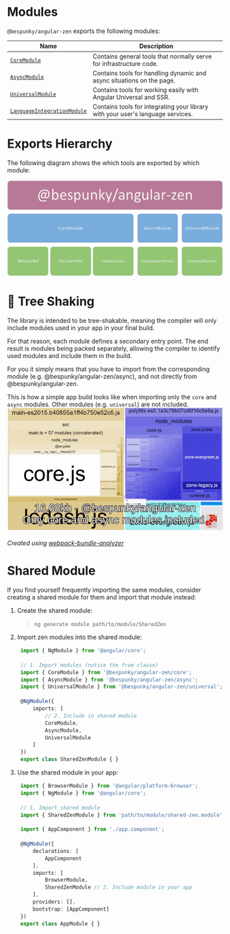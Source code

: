 # Modules
`@bespunky/angular-zen` exports the following modules:

| Name | Description |
| ---  | ---         |
| [`CoreModule`](Modules/CoreModule) | Contains general tools that normally serve for infrastructure code. |
| [`AsyncModule`](Modules/AsyncModule) | Contains tools for handling dynamic and async situations on the page.    |
| [`UniversalModule`](Modules/UniversalModule) | Contains tools for working easily with Angular Universal and SSR. |
| [`LanguageIntegrationModule`](Modules/LanguageIntegrationModule) | Contains tools for integrating your library with your user's language services. |

# Exports Hierarchy
The following diagram shows the which tools are exported by which module:

![Hierarchy](.attachments/hierarchy.png)

# 🌳 Tree Shaking
The library is intended to be tree-shakable, meaning the compiler will only include modules used in your app in your final build.

For that reason, each module defines a secondary entry point. The end result is modules being packed separately, allowing the compiler to identify used modules and include them in the build.

For you it simply means that you have to import from the corresponding module (e.g. @bespunky/angular-zen/async), and not directly from @bespunky/angular-zen.

This is how a simple app build looks like when importing only the `core` and `async` modules. Other modules (e.g. `universal`) are not included.
[![Tree Shaking](.attachments/treeshaking.gif)](.attachments/treeshaking.gif)
###### Created using [webpack-bundle-analyzer](https://www.npmjs.com/package/webpack-bundle-analyzer)
# Shared Module
If you find yourself frequently importing the same modules, consider creating a shared module for them and import that module instead:

1. Create the shared module:
    >  `ng generate module path/to/module/SharedZen`

2. Import zen modules into the shared module:
   ```typescript
    import { NgModule } from '@angular/core';

    // 1. Import modules (notice the from clause)
    import { CoreModule } from '@bespunky/angular-zen/core';
    import { AsyncModule } from '@bespunky/angular-zen/async';
    import { UniversalModule } from '@bespunky/angular-zen/universal';

    @NgModule({
        imports: [
            // 2. Include in shared module
            CoreModule,
            AsyncModule,
            UniversalModule
        ]
    })
    export class SharedZenModule { } 
   ```

3. Use the shared module in your app:
   ```typescript
    import { BrowserModule } from '@angular/platform-browser';
    import { NgModule } from '@angular/core';

    // 1. Import shared module
    import { SharedZenModule } from 'path/to/module/shared-zen.module';

    import { AppComponent } from './app.component';

    @NgModule({
        declarations: [
            AppComponent
        ],
        imports: [
            BrowserModule,
            SharedZenModule // 2. Include module in your app
        ],
        providers: [], 
        bootstrap: [AppComponent]
    })
    export class AppModule { }
   ```